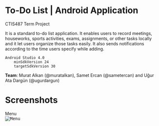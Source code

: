 # To-Do List | Android Application
CTIS487 Term Project

It is a standard to-do list application. It enables users to record meetings, houseworks, sports activities, exams, assignments, or
other tasks locally and it let users organize those tasks easily. It also sends notifications according to the time users specify while adding.

    Android Studio 4.0
        minSdkVersion 24
        targetSdkVersion 30


**Team**: Murat Alkan (@muratalkan), Samet Ercan (@sametercan) and Uğur Ata Dargün (@ugurdargun)

# Screenshots
Menu </br>
<kbd>
![Menu](https://images2.imgbox.com/b2/95/9fw1RwHT_o.png)
</kbd>
